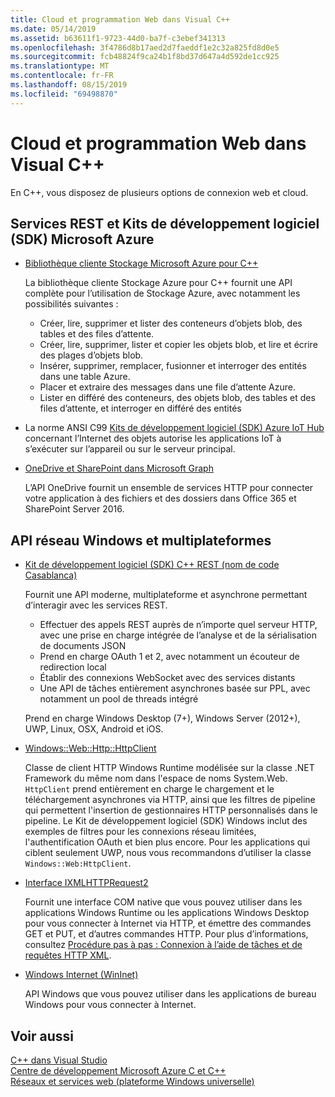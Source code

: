 ```yaml
---
title: Cloud et programmation Web dans Visual C++
ms.date: 05/14/2019
ms.assetid: b63611f1-9723-44d0-ba7f-c3ebef341313
ms.openlocfilehash: 3f4786d8b17aed2d7faeddf1e2c32a825fd8d0e5
ms.sourcegitcommit: fcb48824f9ca24b1f8bd37d647a4d592de1cc925
ms.translationtype: MT
ms.contentlocale: fr-FR
ms.lasthandoff: 08/15/2019
ms.locfileid: "69498870"
---
```

# <a name="cloud-and-web-programming-in-visual-c"></a>Cloud et programmation Web dans Visual C++

En C++, vous disposez de plusieurs options de connexion web et cloud.

## <a name="microsoft-azure-sdks-and-rest-services"></a>Services REST et Kits de développement logiciel (SDK) Microsoft Azure

- [Bibliothèque cliente Stockage Microsoft Azure pour C++](https://azure.github.io/azure-storage-cpp/)

  La bibliothèque cliente Stockage Azure pour C++ fournit une API complète pour l’utilisation de Stockage Azure, avec notamment les possibilités suivantes :

  - Créer, lire, supprimer et lister des conteneurs d’objets blob, des tables et des files d’attente.
  - Créer, lire, supprimer, lister et copier les objets blob, et lire et écrire des plages d’objets blob.
  - Insérer, supprimer, remplacer, fusionner et interroger des entités dans une table Azure.
  - Placer et extraire des messages dans une file d’attente Azure.
  - Lister en différé des conteneurs, des objets blob, des tables et des files d’attente, et interroger en différé des entités

- La norme ANSI C99 [Kits de développement logiciel (SDK) Azure IoT Hub](/azure/iot-hub/iot-hub-devguide-sdks) concernant l’Internet des objets autorise les applications IoT à s’exécuter sur l’appareil ou sur le serveur principal.

- [OneDrive et SharePoint dans Microsoft Graph](https://dev.onedrive.com/README.htm)

  L’API OneDrive fournit un ensemble de services HTTP pour connecter votre application à des fichiers et des dossiers dans Office 365 et SharePoint Server 2016.

## <a name="windows-and-cross-platform-networking-apis"></a>API réseau Windows et multiplateformes

- [Kit de développement logiciel (SDK) C++ REST (nom de code Casablanca)](https://github.com/Microsoft/cpprestsdk)

  Fournit une API moderne, multiplateforme et asynchrone permettant d’interagir avec les services REST.

  - Effectuer des appels REST auprès de n’importe quel serveur HTTP, avec une prise en charge intégrée de l’analyse et de la sérialisation de documents JSON
  - Prend en charge OAuth 1 et 2, avec notamment un écouteur de redirection local
  - Établir des connexions WebSocket avec des services distants
  - Une API de tâches entièrement asynchrones basée sur PPL, avec notamment un pool de threads intégré

  Prend en charge Windows Desktop (7+), Windows Server (2012+), UWP, Linux, OSX, Android et iOS.

- [Windows::Web::Http::HttpClient](/uwp/api/windows.web.http.httpclient)

  Classe de client HTTP Windows Runtime modélisée sur la classe .NET Framework du même nom dans l'espace de noms System.Web. `HttpClient` prend entièrement en charge le chargement et le téléchargement asynchrones via HTTP, ainsi que les filtres de pipeline qui permettent l'insertion de gestionnaires HTTP personnalisés dans le pipeline. Le Kit de développement logiciel (SDK) Windows inclut des exemples de filtres pour les connexions réseau limitées, l'authentification OAuth et bien plus encore. Pour les applications qui ciblent seulement UWP, nous vous recommandons d’utiliser la classe `Windows::Web:HttpClient`.

- [Interface IXMLHTTPRequest2](/windows/win32/api/msxml6/nn-msxml6-ixmlhttprequest2)

  Fournit une interface COM native que vous pouvez utiliser dans les applications Windows Runtime ou les applications Windows Desktop pour vous connecter à Internet via HTTP, et émettre des commandes GET et PUT, et d’autres commandes HTTP. Pour plus d’informations, consultez [Procédure pas à pas : Connexion à l’aide de tâches et de requêtes HTTP XML](../parallel/concrt/walkthrough-connecting-using-tasks-and-xml-http-requests.md).

- [Windows Internet (WinInet)](/windows/win32/WinInet/portal)

  API Windows que vous pouvez utiliser dans les applications de bureau Windows pour vous connecter à Internet.

## <a name="see-also"></a>Voir aussi

[C++ dans Visual Studio](../overview/visual-cpp-in-visual-studio.md) <br/>
[Centre de développement Microsoft Azure C et C++](https://azure.microsoft.com/develop/cpp/) <br/>
[Réseaux et services web (plateforme Windows universelle)](/windows/uwp/networking/)

